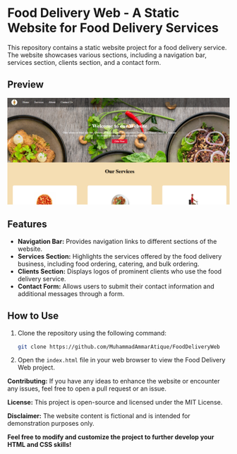
# Food Delivery Web - A Static Website for Food Delivery Services

This repository contains a static website project for a food delivery service. The website showcases various sections, including a navigation bar, services section, clients section, and a contact form.

## Preview

![Food Delivery Web Preview](Assets/screenshot.png)

## Features

- **Navigation Bar:** Provides navigation links to different sections of the website.
- **Services Section:** Highlights the services offered by the food delivery business, including food ordering, catering, and bulk ordering.
- **Clients Section:** Displays logos of prominent clients who use the food delivery service.
- **Contact Form:** Allows users to submit their contact information and additional messages through a form.

## How to Use

1. Clone the repository using the following command:
   ```sh
   git clone https://github.com/MuhammadAmmarAtique/FoodDeliveryWeb
   ```

2. Open the `index.html` file in your web browser to view the Food Delivery Web project.

**Contributing:**
If you have any ideas to enhance the website or encounter any issues, feel free to open a pull request or an issue.

**License:**
This project is open-source and licensed under the MIT License.

**Disclaimer:**
The website content is fictional and is intended for demonstration purposes only.

**Feel free to modify and customize the project to further develop your HTML and CSS skills!**
